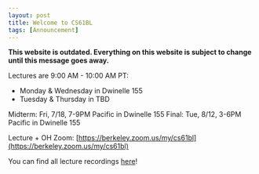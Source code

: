 ```yaml
---
layout: post
title: Welcome to CS61BL
tags: [Announcement]
---
```


**This website is outdated. Everything on this website is subject to change until this message goes away.**

Lectures are 9:00 AM - 10:00 AM PT:

- Monday & Wednesday in Dwinelle 155
- Tuesday & Thursday in TBD

Midterm: Fri, 7/18, 7-9PM Pacific in Dwinelle 155
Final: Tue, 8/12, 3-6PM Pacific in Dwinelle 155

Lecture + OH Zoom: [https://berkeley.zoom.us/my/cs61bl](https://berkeley.zoom.us/my/cs61bl)

You can find all lecture recordings [here](https://bcourses.berkeley.edu/courses/1535549/external_tools/90481)!
